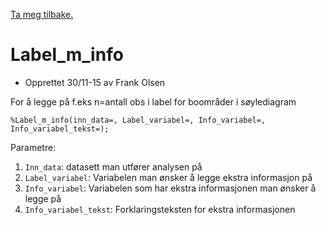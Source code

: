 [Ta meg tilbake.](./)

# Label_m_info

- Opprettet 30/11-15 av Frank Olsen

For å legge på f.eks n=antall obs i label for boområder i søylediagram
```
%Label_m_info(inn_data=, Label_variabel=, Info_variabel=, Info_variabel_tekst=);
```

Parametre:
1. `Inn_data`: datasett man utfører analysen på
2. `Label_variabel`: Variabelen man ønsker å legge ekstra informasjon på
3. `Info_variabel`: Variabelen som har ekstra informasjonen man ønsker å legge på
4. `Info_variabel_tekst`: Forklaringsteksten for ekstra informasjonen
